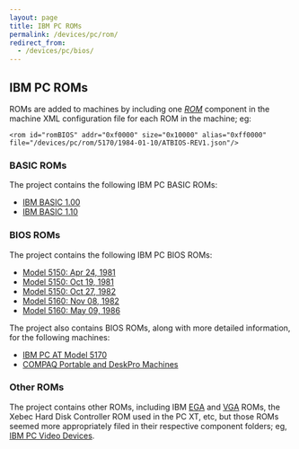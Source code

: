 ```yaml
---
layout: page
title: IBM PC ROMs
permalink: /devices/pc/rom/
redirect_from:
  - /devices/pc/bios/
---
```


IBM PC ROMs
---

ROMs are added to machines by including one *[ROM](/docs/pcjs/rom/)* component in the machine XML configuration file
for each ROM in the machine; eg:

	<rom id="romBIOS" addr="0xf0000" size="0x10000" alias="0xff0000" file="/devices/pc/rom/5170/1984-01-10/ATBIOS-REV1.json"/>

### BASIC ROMs

The project contains the following IBM PC BASIC ROMs:

 * [IBM BASIC 1.00](5150/basic/BASIC100.json)
 * [IBM BASIC 1.10](5160/basic/BASIC110.json)

### BIOS ROMs

The project contains the following IBM PC BIOS ROMs:

 * [Model 5150: Apr 24, 1981](5150/1981-04-24/PCBIOS-REV1.json)
 * [Model 5150: Oct 19, 1981](5150/1981-10-19/PCBIOS-REV2.json)
 * [Model 5150: Oct 27, 1982](5150/1982-10-27/PCBIOS-REV3.json)
 * [Model 5160: Nov 08, 1982](5160/1982-11-08/XTBIOS-REV1.json)
 * [Model 5160: May 09, 1986](5160/1986-05-09/XTBIOS-REV3.json)

The project also contains BIOS ROMs, along with more detailed information, for the following machines:

 * [IBM PC AT Model 5170](5170/)
 * [COMPAQ Portable and DeskPro Machines](compaq/)

### Other ROMs

The project contains other ROMs, including IBM [EGA](/devices/pc/video/ibm/ega/#ibm-ega-rom) and
[VGA](/devices/pc/video/ibm/vga/#ibm-vga-rom) ROMs, the Xebec Hard Disk Controller ROM used in
the PC XT, etc, but those ROMs seemed more appropriately filed in their respective component folders;
eg, [IBM PC Video Devices](/devices/pc/video/).
